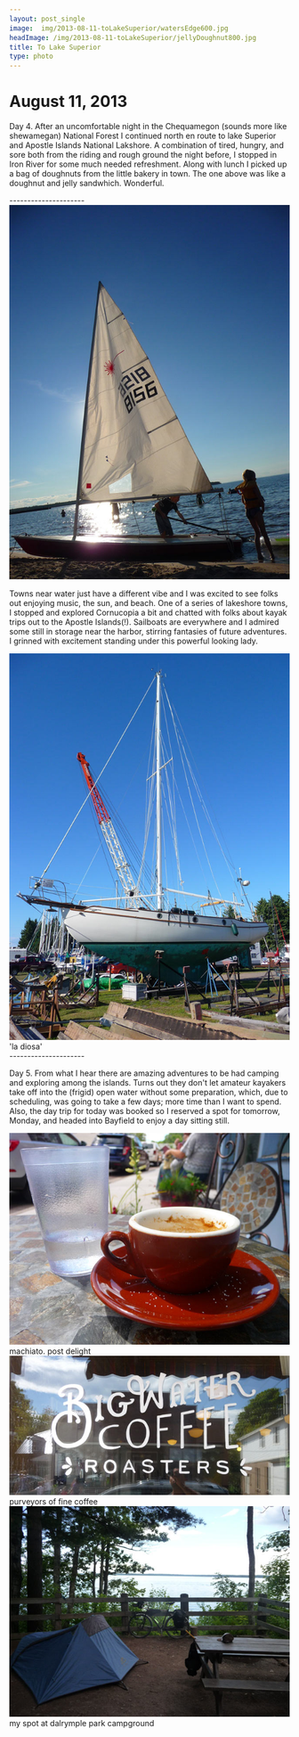 ```yaml
---
layout: post_single
image: 	img/2013-08-11-toLakeSuperior/watersEdge600.jpg
headImage: /img/2013-08-11-toLakeSuperior/jellyDoughnut800.jpg
title: To Lake Superior
type: photo
---
```


August 11, 2013
=================

Day 4. After an uncomfortable night in the Chequamegon (sounds more like shewamegan) National Forest 
I continued north en route to lake Superior and Apostle Islands National Lakshore. A 
combination of tired, hungry, and sore both from the riding and rough ground the night before, 
I stopped in Iron River for some much needed refreshment. Along with lunch I picked up a bag
of doughnuts from the little bakery in town. The one above was like a doughnut and jelly sandwhich.
Wonderful.

<div class="divider">---------------------</div>

<div class="img">
	<img src="/img/2013-08-11-toLakeSuperior/justLanded.jpg"/>
</div>

Towns near water just have a different vibe and I was excited to see folks out enjoying music, 
the sun, and beach. One of a series of lakeshore towns, I stopped and explored Cornucopia a bit and chatted 
with folks about kayak trips out to the Apostle Islands(!). Sailboats are everywhere and I 
admired some still in storage near the harbor, stirring fantasies of future adventures. I 
grinned with excitement standing under this powerful looking lady.

<div class="img">
	<img src="/img/2013-08-11-toLakeSuperior/laDiosa.jpg"/>
	<div class="caption">'la diosa'</div>
</div>

<div class="divider">---------------------</div>

Day 5. From what I hear there are amazing adventures to be had camping and exploring among the islands.
Turns out they don't let amateur kayakers take off into the (frigid) open water without some preparation, 
which, due to scheduling, was going to take a few days; more time than I want to spend. 
Also, the day trip for today was booked so I reserved a spot for tomorrow, Monday, and headed 
into Bayfield to enjoy a day sitting still. 

<div class="img">
	<img src="/img/2013-08-11-toLakeSuperior/machiato.jpg"/>
	<div class="caption">machiato. post delight</div>
</div>

<div class="img">
	<img src="/img/2013-08-11-toLakeSuperior/bigWaterBayfield.jpg"/>
	<div class="caption">purveyors of fine coffee</div>
</div>

<div class="img">
	<img src="/img/2013-08-11-toLakeSuperior/dalrympleLakeView.jpg"/>
	<div class="caption">my spot at dalrymple park campground</div>
</div>



